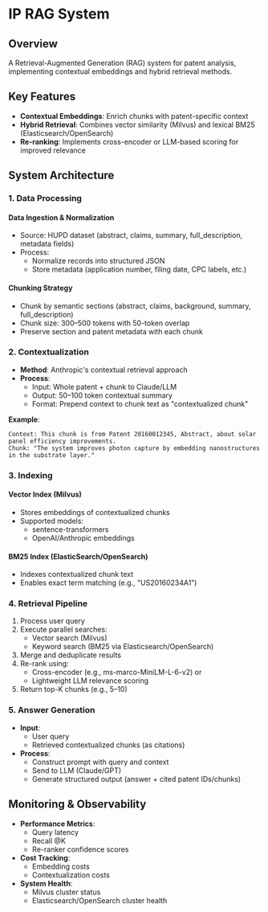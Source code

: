 # IP RAG System

## Overview
A Retrieval-Augmented Generation (RAG) system for patent analysis, implementing contextual embeddings and hybrid retrieval methods.

## Key Features
- **Contextual Embeddings**: Enrich chunks with patent-specific context
- **Hybrid Retrieval**: Combines vector similarity (Milvus) and lexical BM25 (Elasticsearch/OpenSearch)
- **Re-ranking**: Implements cross-encoder or LLM-based scoring for improved relevance

## System Architecture

### 1. Data Processing
#### Data Ingestion & Normalization
- Source: HUPD dataset (abstract, claims, summary, full_description, metadata fields)
- Process:
  - Normalize records into structured JSON
  - Store metadata (application number, filing date, CPC labels, etc.)

#### Chunking Strategy
- Chunk by semantic sections (abstract, claims, background, summary, full_description)
- Chunk size: 300–500 tokens with 50-token overlap
- Preserve section and patent metadata with each chunk

### 2. Contextualization
- **Method**: Anthropic's contextual retrieval approach
- **Process**:
  - Input: Whole patent + chunk to Claude/LLM
  - Output: 50–100 token contextual summary
  - Format: Prepend context to chunk text as "contextualized chunk"

**Example**:
```
Context: This chunk is from Patent 20160012345, Abstract, about solar panel efficiency improvements.  
Chunk: "The system improves photon capture by embedding nanostructures in the substrate layer."
```

### 3. Indexing
#### Vector Index (Milvus)
- Stores embeddings of contextualized chunks
- Supported models:
  - sentence-transformers
  - OpenAI/Anthropic embeddings

#### BM25 Index (ElasticSearch/OpenSearch)
- Indexes contextualized chunk text
- Enables exact term matching (e.g., "US20160234A1")

### 4. Retrieval Pipeline
1. Process user query
2. Execute parallel searches:
   - Vector search (Milvus)
   - Keyword search (BM25 via Elasticsearch/OpenSearch)
3. Merge and deduplicate results
4. Re-rank using:
   - Cross-encoder (e.g., ms-marco-MiniLM-L-6-v2) or
   - Lightweight LLM relevance scoring
5. Return top-K chunks (e.g., 5–10)

### 5. Answer Generation
- **Input**:
  - User query
  - Retrieved contextualized chunks (as citations)
- **Process**:
  - Construct prompt with query and context
  - Send to LLM (Claude/GPT)
  - Generate structured output (answer + cited patent IDs/chunks)

## Monitoring & Observability
- **Performance Metrics**:
  - Query latency
  - Recall @K
  - Re-ranker confidence scores
- **Cost Tracking**:
  - Embedding costs
  - Contextualization costs
- **System Health**:
  - Milvus cluster status
  - Elasticsearch/OpenSearch cluster health